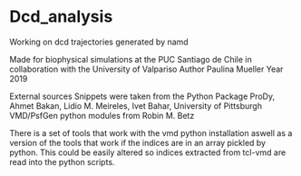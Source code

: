 # Dcd_analysis
Working on dcd trajectories generated by namd

Made for biophysical simulations at the PUC Santiago de Chile in collaboration with the University of Valpariso
Author Paulina Mueller
Year 2019

External sources
Snippets were taken from the Python Package ProDy, Ahmet Bakan, Lidio M. Meireles, Ivet Bahar, University of Pittsburgh
VMD/PsfGen python modules from Robin M. Betz

There is a set of tools that work with the vmd python installation aswell as a version of the tools that work if the indices are in an array pickled by python. This could be easily altered so indices extracted from tcl-vmd are read into the python scripts. 
